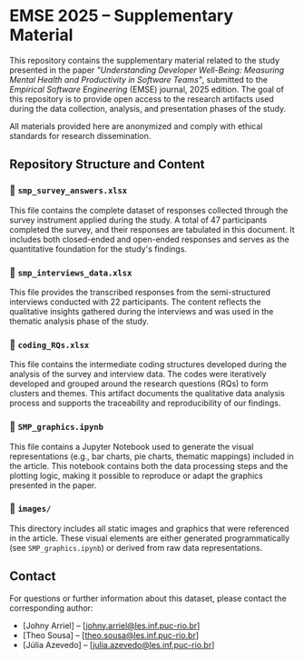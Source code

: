 # EMSE 2025 – Supplementary Material

This repository contains the supplementary material related to the study presented in the paper *"Understanding Developer Well-Being: Measuring Mental Health and Productivity in Software Teams"*, submitted to the *Empirical Software Engineering* (EMSE) journal, 2025 edition. The goal of this repository is to provide open access to the research artifacts used during the data collection, analysis, and presentation phases of the study.

All materials provided here are anonymized and comply with ethical standards for research dissemination.

## Repository Structure and Content

### 📄 `smp_survey_answers.xlsx`
This file contains the complete dataset of responses collected through the survey instrument applied during the study. A total of 47 participants completed the survey, and their responses are tabulated in this document. It includes both closed-ended and open-ended responses and serves as the quantitative foundation for the study's findings.

### 📄 `smp_interviews_data.xlsx`
This file provides the transcribed responses from the semi-structured interviews conducted with 22 participants. The content reflects the qualitative insights gathered during the interviews and was used in the thematic analysis phase of the study.

### 📄 `coding_RQs.xlsx`
This file contains the intermediate coding structures developed during the analysis of the survey and interview data. The codes were iteratively developed and grouped around the research questions (RQs) to form clusters and themes. This artifact documents the qualitative data analysis process and supports the traceability and reproducibility of our findings.

### 📄 `SMP_graphics.ipynb`
This file contains a Jupyter Notebook used to generate the visual representations (e.g., bar charts, pie charts, thematic mappings) included in the article. This notebook contains both the data processing steps and the plotting logic, making it possible to reproduce or adapt the graphics presented in the paper.

### 📁 `images/`
This directory includes all static images and graphics that were referenced in the article. These visual elements are either generated programmatically (see `SMP_graphics.ipynb`) or derived from raw data representations.

## Contact

For questions or further information about this dataset, please contact the corresponding author:

- [Johny Arriel] – [johny.arriel@les.inf.puc-rio.br]
- [Theo Sousa] – [theo.sousa@les.inf.puc-rio.br]
- [Júlia Azevedo] – [julia.azevedo@les.inf.puc-rio.br]

